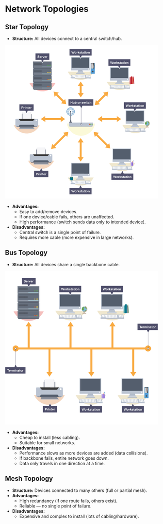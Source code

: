 # Network Topologies

## Star Topology

- **Structure:** All devices connect to a central switch/hub.

![alt text](NetworkTopology-Star.png "Star Topology")
 
- **Advantages:**
    - Easy to add/remove devices.
    - If one device/cable fails, others are unaffected.
    - High performance (switch sends data only to intended device).
- **Disadvantages:**
    - Central switch is a single point of failure.
    - Requires more cable (more expensive in large networks).
 
  
## Bus Topology

- **Structure:** All devices share a single backbone cable.

![alt text](NetworkTopology-Bus.png "Bus Topology")

- **Advantages:**
    - Cheap to install (less cabling).
    - Suitable for small networks.
- **Disadvantages:**
    - Performance slows as more devices are added (data collisions).
    - If backbone fails, entire network goes down.
    - Data only travels in one direction at a time.

## Mesh Topology

- **Structure:** Devices connected to many others (full or partial mesh).
- **Advantages:**
    - High redundancy (if one route fails, others exist).
    - Reliable — no single point of failure.
- **Disadvantages:**
    - Expensive and complex to install (lots of cabling/hardware).
